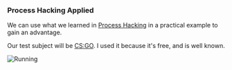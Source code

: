 ### Process Hacking Applied

We can use what we learned in [Process Hacking](https://prostotin.github.io/CyberSecurity/processHacking) in a practical example to gain an advantage. 

Our test subject will be [CS:GO](https://en.wikipedia.org/wiki/Counter-Strike:_Global_Offensive). I used it because it's free, and is well known. 

![Running](https://i.imgur.com/zVgAWhQ.png)
